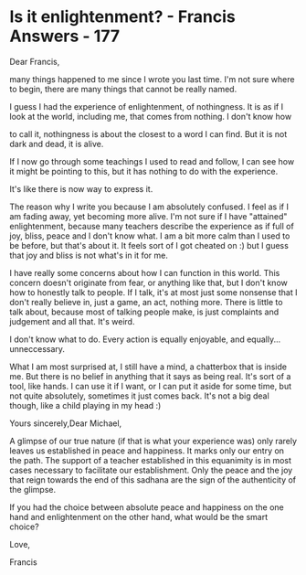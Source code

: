 # Is it enlightenment? - Francis Answers - 177

Dear Francis,  

many things happened to me since I wrote you last time. I'm not sure where to begin, there are many things that cannot be really named.  

I guess I had the experience of enlightenment, of nothingness. It is as if I look at the world, including me, that comes from nothing. I don't know how  

to call it, nothingness is about the closest to a word I can find. But it is not dark and dead, it is alive.  

If I now go through some teachings I used to read and follow, I can see how it might be pointing to this, but it has nothing to do with the experience.  

It's like there is now way to express it.  

The reason why I write you because I am absolutely confused. I feel as if I am fading away, yet becoming more alive. I'm not sure if I have &quot;attained&quot; enlightenment, because many teachers describe the experience as if full of joy, bliss, peace and I don't know what. I am a bit more calm than I used to be before, but that's about it. It feels sort of I got cheated on :) but I guess that joy and bliss is not what's in it for me.  

I have really some concerns about how I can function in this world. This concern doesn't originate from fear, or anything like that, but I don't know how to honestly talk to people. If I talk, it's at most just some nonsense that I don't really believe in, just a game, an act, nothing more. There is little to talk about, because most of talking people make, is just complaints and judgement and all that. It's weird.  

I don't know what to do. Every action is equally enjoyable, and equally... unneccessary.  

What I am most surprised at, I still have a mind, a chatterbox that is inside me. But there is no belief in anything that it says as being real. It's sort of a tool, like hands. I can use it if I want, or I can put it aside for some time, but not quite absolutely, sometimes it just comes back. It's not a big deal though, like a child playing in my head :)  

Yours sincerely,Dear Michael,

A glimpse of our true nature (if that is what your experience was) only rarely leaves us established in peace and happiness. It marks only our entry on the path. The support of a teacher established in this equanimity is in most cases necessary to facilitate our establishment. Only the peace and the joy that reign towards the end of this sadhana are the sign of the authenticity of the glimpse.

If you had the choice between absolute peace and happiness on the one hand and enlightenment on the other hand, what would be the smart choice?

Love,

Francis

